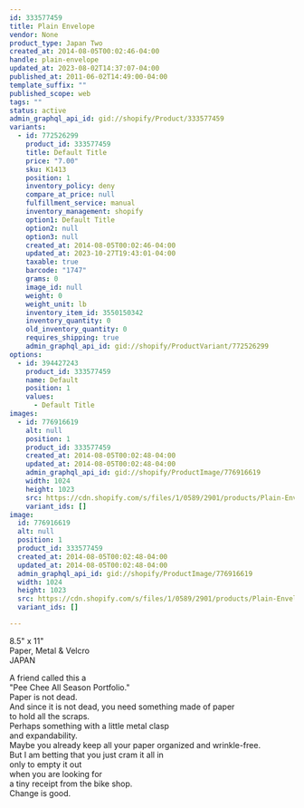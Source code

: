 ```yaml
---
id: 333577459
title: Plain Envelope
vendor: None
product_type: Japan Two
created_at: 2014-08-05T00:02:46-04:00
handle: plain-envelope
updated_at: 2023-08-02T14:37:07-04:00
published_at: 2011-06-02T14:49:00-04:00
template_suffix: ""
published_scope: web
tags: ""
status: active
admin_graphql_api_id: gid://shopify/Product/333577459
variants:
  - id: 772526299
    product_id: 333577459
    title: Default Title
    price: "7.00"
    sku: K1413
    position: 1
    inventory_policy: deny
    compare_at_price: null
    fulfillment_service: manual
    inventory_management: shopify
    option1: Default Title
    option2: null
    option3: null
    created_at: 2014-08-05T00:02:46-04:00
    updated_at: 2023-10-27T19:43:01-04:00
    taxable: true
    barcode: "1747"
    grams: 0
    image_id: null
    weight: 0
    weight_unit: lb
    inventory_item_id: 3550150342
    inventory_quantity: 0
    old_inventory_quantity: 0
    requires_shipping: true
    admin_graphql_api_id: gid://shopify/ProductVariant/772526299
options:
  - id: 394427243
    product_id: 333577459
    name: Default
    position: 1
    values:
      - Default Title
images:
  - id: 776916619
    alt: null
    position: 1
    product_id: 333577459
    created_at: 2014-08-05T00:02:48-04:00
    updated_at: 2014-08-05T00:02:48-04:00
    admin_graphql_api_id: gid://shopify/ProductImage/776916619
    width: 1024
    height: 1023
    src: https://cdn.shopify.com/s/files/1/0589/2901/products/Plain-Envelope.jpeg?v=1407211368
    variant_ids: []
image:
  id: 776916619
  alt: null
  position: 1
  product_id: 333577459
  created_at: 2014-08-05T00:02:48-04:00
  updated_at: 2014-08-05T00:02:48-04:00
  admin_graphql_api_id: gid://shopify/ProductImage/776916619
  width: 1024
  height: 1023
  src: https://cdn.shopify.com/s/files/1/0589/2901/products/Plain-Envelope.jpeg?v=1407211368
  variant_ids: []

---
```


8.5" x 11"  
Paper, Metal & Velcro  
JAPAN

<!-- td {border: 1px solid #ccc;}br {mso-data-placement:same-cell;} -->

A friend called this a  
"Pee Chee All Season Portfolio."  
Paper is not dead.  
And since it is not dead, you need something made of paper  
to hold all the scraps.  
Perhaps something with a little metal clasp  
and expandability.  
Maybe you already keep all your paper organized and wrinkle-free.  
But I am betting that you just cram it all in  
only to empty it out  
when you are looking for  
a tiny receipt from the bike shop.  
Change is good.